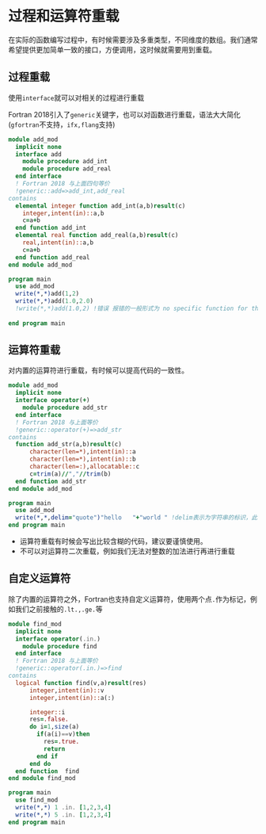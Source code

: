 # 过程和运算符重载

在实际的函数编写过程中，有时候需要涉及多重类型，不同维度的数组。我们通常希望提供更加简单一致的接口，方便调用，这时候就需要用到重载。

## 过程重载

使用`interface`就可以对相关的过程进行重载

Fortran 2018引入了`generic`关键字，也可以对函数进行重载，语法大大简化(`gfortran`不支持，`ifx,flang`支持)

``` fortran
module add_mod
  implicit none
  interface add
    module procedure add_int
    module procedure add_real
  end interface
  ! Fortran 2018 与上面四句等价
  !generic::add=>add_int,add_real
contains
  elemental integer function add_int(a,b)result(c)
    integer,intent(in)::a,b
    c=a+b
  end function add_int
  elemental real function add_real(a,b)result(c)
    real,intent(in)::a,b
    c=a+b
  end function add_real
end module add_mod

program main
  use add_mod
  write(*,*)add(1,2)
  write(*,*)add(1.0,2.0)
  !write(*,*)add(1.0,2) !错误 报错的一般形式为 no specific function for the generic 'add' 
 
end program main
```

## 运算符重载

对内置的运算符进行重载，有时候可以提高代码的一致性。

``` fortran
module add_mod
  implicit none
  interface operator(+)
    module procedure add_str
  end interface
  ! Fortran 2018 与上面等价
  !generic::operator(+)=>add_str
contains
  function add_str(a,b)result(c)
      character(len=*),intent(in)::a
      character(len=*),intent(in)::b
      character(len=:),allocatable::c
      c=trim(a)//","//trim(b)
  end function add_str
end module add_mod

program main
  use add_mod
  write(*,*,delim="quote")"hello   "+"world " !delim表示为字符串的标识，此处选择引号 
end program main
```
- 运算符重载有时候会写出比较含糊的代码，建议要谨慎使用。
- 不可以对运算符二次重载，例如我们无法对整数的加法进行再进行重载

## 自定义运算符

除了内置的运算符之外，Fortran也支持自定义运算符，使用两个点`.`作为标记，例如我们之前接触的`.lt.,.ge.`等

``` fortran
module find_mod
  implicit none
  interface operator(.in.)
    module procedure find
  end interface
  ! Fortran 2018 与上面等价
  !generic::operator(.in.)=>find
contains
  logical function find(v,a)result(res)
      integer,intent(in)::v
      integer,intent(in)::a(:)

      integer::i
      res=.false.
      do i=1,size(a)
        if(a(i)==v)then
          res=.true.
          return
        end if
      end do
  end function  find
end module find_mod

program main
  use find_mod
  write(*,*) 1 .in. [1,2,3,4]
  write(*,*) 5 .in. [1,2,3,4]
end program main
```

